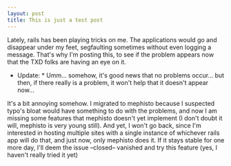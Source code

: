 ```yaml
---
layout: post
title: This is just a test post
---
```


Lately, rails has been playing tricks on me. The applications would go and disappear under my feet, segfaulting sometimes without even logging a message. That's why I'm posting this, to see if the problem appears now that the TXD folks are having an eye on it.

* Update: * Umm... somehow, it's good news that no problems occur... but then, if there really is a problem, it won't help that it doesn't appear now... 

It's a bit annoying somehow. I migrated to mephisto because I suspected typo's bloat would have something to do with the problems, and now I am missing some features that mephisto doesn't yet implement (I don't doubt it will, mephisto is very young still). And yet, I won't go back, since I'm interested in hosting multiple sites with a single instance of whichever rails app will do that, and just now, only mephisto does it. If it stays stable for one more day, I'll deem the issue –closed– vanished and try this feature (yes, I haven't really tried it yet)
